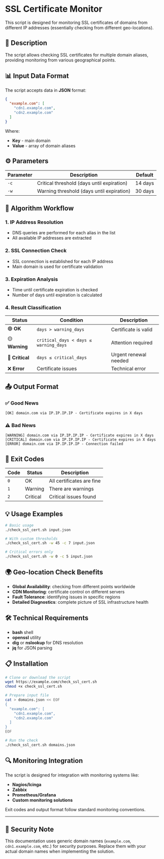 # SSL Certificate Monitor

This script is designed for monitoring SSL certificates of domains from different IP addresses (essentially checking from different geo-locations).

## 📝 Description

The script allows checking SSL certificates for multiple domain aliases, providing monitoring from various geographical points.

## 📊 Input Data Format

The script accepts data in **JSON** format:

```json
{
  "example.com": [
    "cdn1.example.com", 
    "cdn2.example.com"
  ]
}
```

Where:
- **Key** - main domain 
- **Value** - array of domain aliases

## ⚙️ Parameters

| Parameter | Description | Default |
|-----------|-------------|---------|
| `-c` | Critical threshold (days until expiration) | 14 days |
| `-w` | Warning threshold (days until expiration) | 30 days |

## 🔄 Algorithm Workflow

### 1. **IP Address Resolution**
- DNS queries are performed for each alias in the list
- All available IP addresses are extracted

### 2. **SSL Connection Check**
- SSL connection is established for each IP address
- Main domain is used for certificate validation

### 3. **Expiration Analysis**
- Time until certificate expiration is checked
- Number of days until expiration is calculated

### 4. **Result Classification**

| Status | Condition | Description |
|--------|-----------|-------------|
| 🟢 **OK** | `days > warning_days` | Certificate is valid |
| 🟡 **Warning** | `critical_days < days ≤ warning_days` | Attention required |
| 🔴 **Critical** | `days ≤ critical_days` | Urgent renewal needed |
| ❌ **Error** | Certificate issues | Technical error |

## 📤 Output Format

### ✅ Good News
```
[OK] domain.com via IP.IP.IP.IP - Certificate expires in X days
```

### ⚠️ Bad News  
```
[WARNING] domain.com via IP.IP.IP.IP - Certificate expires in X days
[CRITICAL] domain.com via IP.IP.IP.IP - Certificate expires in X days
[ERROR] domain.com via IP.IP.IP.IP - Connection failed
```

## 🚀 Exit Codes

| Code | Status | Description |
|------|--------|-------------|
| `0` | OK | All certificates are fine |
| `1` | Warning | There are warnings |
| `2` | Critical | Critical issues found |

## 💡 Usage Examples

```bash
# Basic usage
./check_ssl_cert.sh input.json

# With custom thresholds
./check_ssl_cert.sh -w 45 -c 7 input.json

# Critical errors only
./check_ssl_cert.sh -w 0 -c 5 input.json
```

## 🌍 Geo-location Check Benefits

- **Global Availability**: checking from different points worldwide
- **CDN Monitoring**: certificate control on different servers
- **Fault Tolerance**: identifying issues in specific regions
- **Detailed Diagnostics**: complete picture of SSL infrastructure health

## 🛠️ Technical Requirements

- **bash** shell
- **openssl** utility
- **dig** or **nslookup** for DNS resolution
- **jq** for JSON parsing

## 📋 Installation

```bash
# Clone or download the script
wget https://example.com/check_ssl_cert.sh
chmod +x check_ssl_cert.sh

# Prepare input file
cat > domains.json << EOF
{
  "example.com": [
    "cdn1.example.com",
    "cdn2.example.com"
  ]
}
EOF

# Run the check
./check_ssl_cert.sh domains.json
```

## 🔍 Monitoring Integration

The script is designed for integration with monitoring systems like:

- **Nagios/Icinga**
- **Zabbix** 
- **Prometheus/Grafana**
- **Custom monitoring solutions**

Exit codes and output format follow standard monitoring conventions.

---

## 🔐 Security Note

This documentation uses generic domain names (`example.com`, `cdn1.example.com`, etc.) for security purposes. Replace them with your actual domain names when implementing the solution.